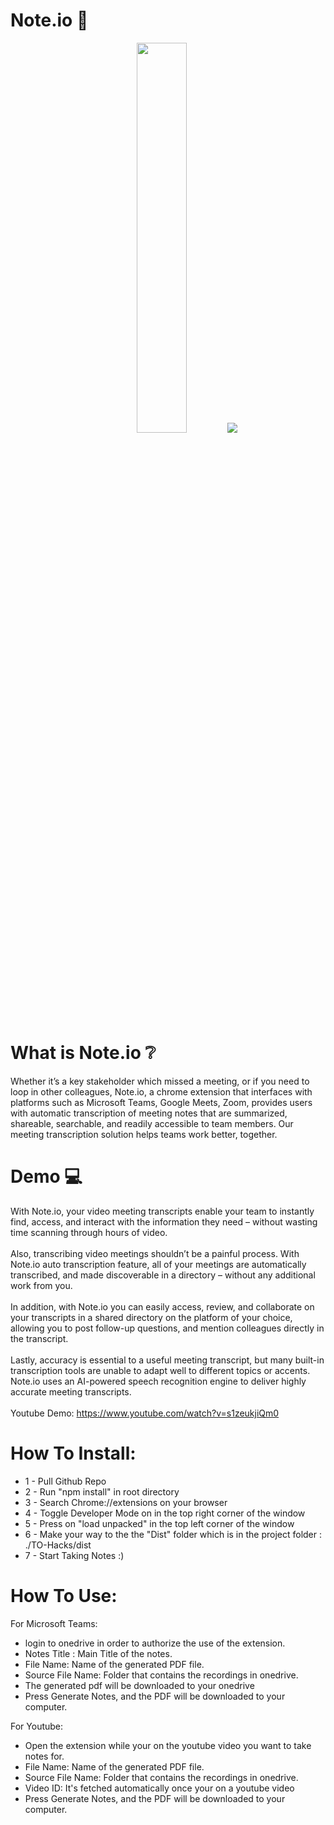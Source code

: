 # Note.io :memo:

<p align="center">
  <img margin="auto" width="40%" height="auto" src="https://user-images.githubusercontent.com/94769986/170879310-23d90c50-2717-496d-bdef-004ec2fdf710.png">
  <img width="auto" height="auto" src="https://user-images.githubusercontent.com/94769986/170879618-24631203-6457-4d1b-a7ea-ad6b37bb2486.png">
</p>


# What is Note.io :grey_question:
 Whether it’s a key stakeholder which missed a meeting, or if you need to loop in other colleagues, Note.io, a chrome extension that interfaces with platforms such as Microsoft Teams, Google Meets, Zoom, provides users with automatic transcription of meeting notes that are summarized, shareable, searchable, and readily accessible to team members. Our meeting transcription solution helps teams work better, together. <br /> 
# Demo :computer:
With Note.io, your video meeting transcripts enable your team to instantly find, access, and interact with the information they need – without wasting time scanning through hours of video. <br /> <br />
Also, transcribing video meetings shouldn’t be a painful process. With Note.io auto transcription feature, all of your meetings are automatically transcribed, and made discoverable in a directory – without any additional work from you. <br /> <br />
In addition, with Note.io you can easily access, review, and collaborate on your transcripts in a shared directory on the platform of your choice, allowing you to post follow-up questions, and mention colleagues directly in the transcript. <br /> <br />
Lastly, accuracy is essential to a useful meeting transcript, but many built-in transcription tools are unable to adapt well to different topics or accents. Note.io uses an AI-powered speech recognition engine to deliver highly accurate meeting transcripts. <br /> <br />
Youtube Demo: https://www.youtube.com/watch?v=s1zeukjiQm0
# How To Install:
  - 1 - Pull Github Repo
  - 2 - Run "npm install" in root directory
  - 3 - Search Chrome://extensions on your browser
  - 4 - Toggle Developer Mode on in the top right corner of the window
  - 5 - Press on "load unpacked" in the top left corner of the window
  - 6 - Make your way to the the "Dist" folder which is in the project folder : ./TO-Hacks/dist
  - 7 - Start Taking Notes :)

# How To Use:
  For Microsoft Teams:
  - login to onedrive in order to authorize the use of the extension.
  - Notes Title : Main Title of the notes.
  - File Name: Name of the generated PDF file.
  - Source File Name: Folder that contains the recordings in onedrive.
  - The generated pdf will be downloaded to your onedrive
  - Press Generate Notes, and the PDF will be downloaded to your computer.

  For Youtube:
  - Open the extension while your on the youtube video you want to take notes for.
  - File Name: Name of the generated PDF file.
  - Source File Name: Folder that contains the recordings in onedrive.
  - Video ID: It's fetched automatically once your on a youtube video
  - Press Generate Notes, and the PDF will be downloaded to your computer.
